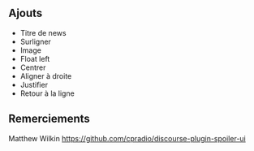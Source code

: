 ## Ajouts

- Titre de news
- Surligner
- Image
- Float left
- Centrer
- Aligner à droite
- Justifier
- Retour à la ligne


## Remerciements

Matthew Wilkin
https://github.com/cpradio/discourse-plugin-spoiler-ui
